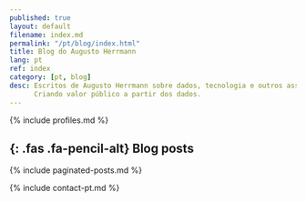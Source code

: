 ```yaml
---
published: true
layout: default
filename: index.md
permalink: "/pt/blog/index.html"
title: Blog do Augusto Herrmann
lang: pt
ref: index
category: [pt, blog]
desc: Escritos de Augusto Herrmann sobre dados, tecnologia e outros assuntos.
      Criando valor público a partir dos dados.
---
```


{% include profiles.md %}

<section id="blog">
<div class="container">

## *﻿*{: .fas .fa-pencil-alt} Blog posts

{% include paginated-posts.md %}

</div>
</section>

<footer>

{% include contact-pt.md %}

</footer>
